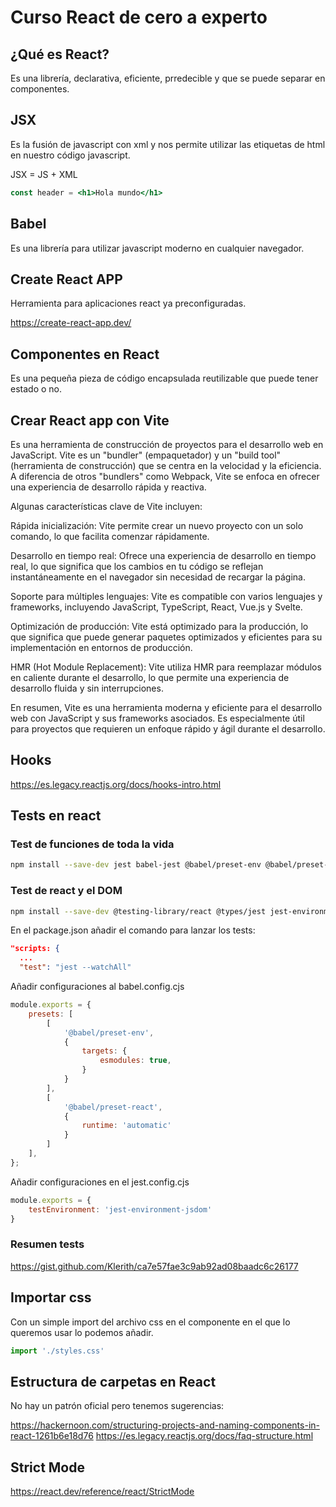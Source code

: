 # Curso React de cero a experto

## ¿Qué es React?

Es una librería, declarativa, eficiente, prredecible y que se puede separar en componentes.

## JSX

Es la fusión de javascript con xml y nos permite utilizar las etiquetas de html en nuestro código javascript.

JSX = JS + XML

```jsx
const header = <h1>Hola mundo</h1>
```

## Babel

Es una librería para utilizar javascript moderno en cualquier navegador.

## Create React APP

Herramienta para aplicaciones react ya preconfiguradas.

https://create-react-app.dev/

## Componentes en React

Es una pequeña pieza de código encapsulada reutilizable que puede tener estado o no.

## Crear React app con Vite

Es una herramienta de construcción de proyectos para el desarrollo web en JavaScript. Vite es un "bundler" (empaquetador) y un "build tool" (herramienta de construcción) que se centra en la velocidad y la eficiencia. A diferencia de otros "bundlers" como Webpack, Vite se enfoca en ofrecer una experiencia de desarrollo rápida y reactiva.

Algunas características clave de Vite incluyen:

Rápida inicialización: Vite permite crear un nuevo proyecto con un solo comando, lo que facilita comenzar rápidamente.

Desarrollo en tiempo real: Ofrece una experiencia de desarrollo en tiempo real, lo que significa que los cambios en tu código se reflejan instantáneamente en el navegador sin necesidad de recargar la página.

Soporte para múltiples lenguajes: Vite es compatible con varios lenguajes y frameworks, incluyendo JavaScript, TypeScript, React, Vue.js y Svelte.

Optimización de producción: Vite está optimizado para la producción, lo que significa que puede generar paquetes optimizados y eficientes para su implementación en entornos de producción.

HMR (Hot Module Replacement): Vite utiliza HMR para reemplazar módulos en caliente durante el desarrollo, lo que permite una experiencia de desarrollo fluida y sin interrupciones.

En resumen, Vite es una herramienta moderna y eficiente para el desarrollo web con JavaScript y sus frameworks asociados. Es especialmente útil para proyectos que requieren un enfoque rápido y ágil durante el desarrollo.

## Hooks

https://es.legacy.reactjs.org/docs/hooks-intro.html

## Tests en react

### Test de funciones de toda la vida

```bash
npm install --save-dev jest babel-jest @babel/preset-env @babel/preset-react  
```

### Test de react y el DOM

```bash
npm install --save-dev @testing-library/react @types/jest jest-environment-jsdom
```

En el package.json añadir el comando para lanzar los tests:

```json
"scripts: {
  ...
  "test": "jest --watchAll"
```

Añadir configuraciones al babel.config.cjs

```js
module.exports = {
    presets: [
        [
            '@babel/preset-env',
            {
                targets: {
                    esmodules: true,
                }
            }
        ],
        [
            '@babel/preset-react',
            {
                runtime: 'automatic'
            }
        ]
    ],
};
```

Añadir configuraciones en el jest.config.cjs

```js
module.exports = {
    testEnvironment: 'jest-environment-jsdom'
}
```

### Resumen tests

https://gist.github.com/Klerith/ca7e57fae3c9ab92ad08baadc6c26177



## Importar css

Con un simple import del archivo css en el componente en el que lo queremos usar lo podemos añadir.

```js
import './styles.css'
```

## Estructura de carpetas en React

No hay un patrón oficial pero tenemos sugerencias:

https://hackernoon.com/structuring-projects-and-naming-components-in-react-1261b6e18d76
https://es.legacy.reactjs.org/docs/faq-structure.html

## Strict Mode

https://react.dev/reference/react/StrictMode